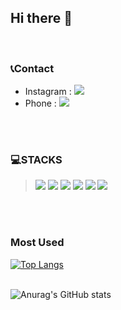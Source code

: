 
## Hi there 👋
<br>

### :telephone_receiver:Contact
- Instagram : <a href="https://www.instagram.com/junm0no/" target="_blank"><img src="https://img.shields.io/badge/Junm0no-E4405F?style=flat&logo=Instagram&logoColor=white"/></a><br>
- Phone : <img src="https://img.shields.io/badge/01053571909-000000?style=flat&logo=Apple&logoColor=white">
<br>
<br>

### :computer:STACKS<br>
><img src="https://img.shields.io/badge/C-A8B9CC?style=flat&logo=C&logoColor=white"/>
><img src="https://img.shields.io/badge/C샵-A8B9CC?style=flat&logo=C&logoColor=white"/>
><img src="https://img.shields.io/badge/JavaScript-F7DF1E?style=flat&logo=JavaScript&logoColor=white"/>
><img src="https://img.shields.io/badge/AndroidStudio-3DDC84?style=flat&logo=Android Studio&logoColor=white"/>
><img src="https://img.shields.io/badge/ReactNative-61DAFB?style=flat&logo=React&logoColor=white"/>
><img src="https://img.shields.io/badge/MySql-4479A1?style=flat&logo=MySql&logoColor=white"/>
<br>
<br>

### Most Used
[![Top Langs](https://github-readme-stats.vercel.app/api/top-langs/?username=Juunnmmoo&layout=compact)](https://github.com/Juunnmmoo/github-readme-stats)
<br>
<br>

![Anurag's GitHub stats](https://github-readme-stats.vercel.app/api?username=Juunnmmoo&show_icons=true&theme=flag-india)



